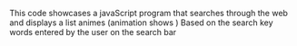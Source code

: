 This code  showcases a javaScript program that searches  through the web and  displays a list animes (animation shows ) Based on the search key words  entered by the user  on the  search bar
